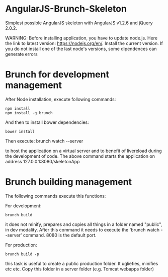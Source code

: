AngularJS-Brunch-Skeleton
==================

Simplest possible AngularJS skeleton with AngularJS v1.2.6 and jQuery 2.0.2.

WARNING: Before installing application, you have to update node.js. Here the link to latest version: https://nodejs.org/en/.
Install the current version. If you do not install one of the last node's versions, some dipendences can generate errors


# Brunch for development management
After Node installation, execute following commands:

	npm install  
	npm install -g brunch

And then to install bower dependencies:

	bower install

Then execute:
	brunch watch --server

to host the application on a virtual server and to benefit of livereload during the development of code. The above command starts the application on address 127.0.0.1:8080/skeletonApp


# Brunch building management
The following commands execute this functions:

For development:

	brunch build
it does not minify, prepares and copies all things in a folder named "public", in dev modality. After this command it needs to execute the 'brunch watch --server' command. 8080 is the default port.

For production:

	brunch build -p

this task is useful to create a public production folder. It ugliefies, minifies etc etc. Copy this folder in a server folder (e.g. Tomcat webapps folder)
